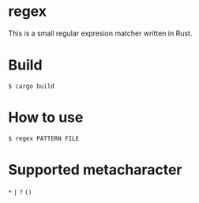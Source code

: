 # regex
This is a small regular expresion matcher written in Rust.

# Build

`$ cargo build`
# How to use
`$ regex PATTERN FILE`
# Supported metacharacter
`*` `|` `?` `()`
